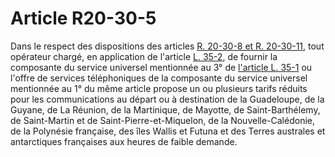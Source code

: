 # Article R20-30-5

Dans le respect des dispositions des articles [R. 20-30-8 et R. 20-30-11][1], tout opérateur chargé, en application de l'article [L. 35-2][2], de fournir la composante du service universel mentionnée au 3° de [l'article L. 35-1][3] ou l'offre de services téléphoniques de la composante du service universel mentionnée au 1° du même article propose un ou plusieurs tarifs réduits pour les communications au départ ou à destination de la Guadeloupe, de la Guyane, de La Réunion, de la Martinique, de Mayotte, de Saint-Barthélemy, de Saint-Martin et de Saint-Pierre-et-Miquelon, de la Nouvelle-Calédonie, de la Polynésie française, des îles Wallis et Futuna et des Terres australes et antarctiques françaises aux heures de faible demande.

 [1]: /affichCodeArticle.do?cidTexte=LEGITEXT000006070987&idArticle=LEGIARTI000006466395&dateTexte=&categorieLien=cid
 [2]: /affichCodeArticle.do?cidTexte=LEGITEXT000006070987&idArticle=LEGIARTI000006465807&dateTexte=&categorieLien=cid
 [3]: /affichCodeArticle.do?cidTexte=LEGITEXT000006070987&idArticle=LEGIARTI000006465416&dateTexte=&categorieLien=cid